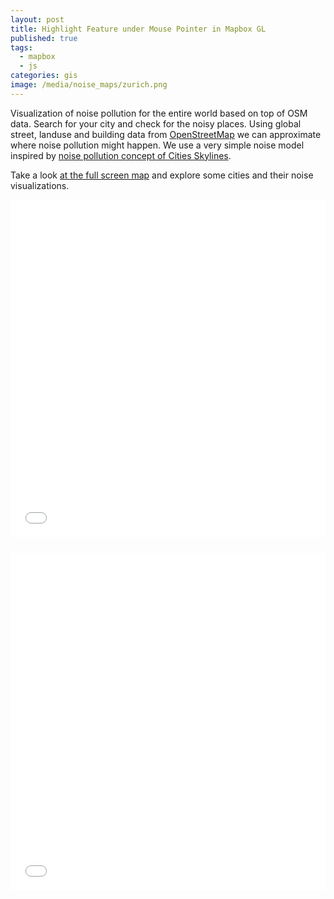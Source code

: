 ```yaml
---
layout: post
title: Highlight Feature under Mouse Pointer in Mapbox GL
published: true
tags:
  - mapbox
  - js
categories: gis
image: /media/noise_maps/zurich.png
---
```



Visualization of noise pollution for the entire world based on top of OSM data. Search for your city
and check for the noisy places.
Using global street, landuse and building data from [OpenStreetMap](https://openstreetmap.org)
we can approximate where noise pollution might happen.
We use a very simple noise model inspired by [noise pollution concept of Cities Skylines](http://www.skylineswiki.com/Pollution#Noise_pollution).

Take a look [at the full screen map](/maps/noise-pollution.html) and explore some cities and their noise visualizations.

<iframe src="/maps/hover-filter.html" frameborder="0" scrolling="0" width="100%" height="540px" style="margin-bottom:25px;"></iframe>

<iframe src="/maps/hover-geojson.html" frameborder="0" scrolling="0" width="100%" height="540px" style="margin-bottom:25px;"></iframe>

